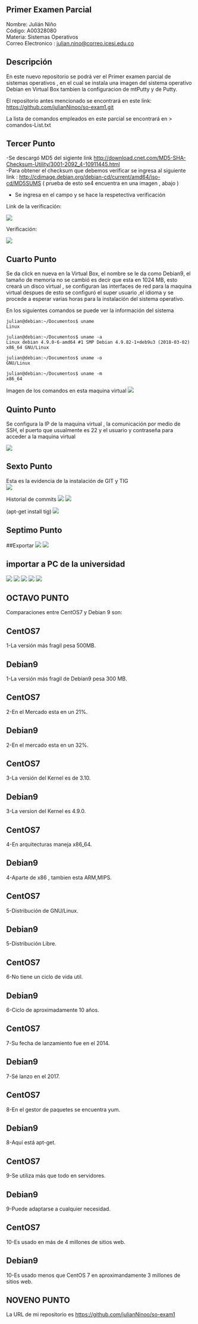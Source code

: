  

## Primer Examen Parcial 

 Nombre: Julián Niño  
 Código: A00328080  
 Materia: Sistemas Operativos  
 Correo Electronico : julian.nino@correo.icesi.edu.co


 ## Descripción 

En este nuevo repositorio se podrá ver el Primer examen parcial de sistemas operativos , en el cual se instala una imagen del sistema operativo  Debian en Virtual Box tambien la configuracion de mtPutty y de Putty.  

El repositorio antes mencionado se encontrará en este link: https://github.com/julianNinoo/so-exam1.git  

La lista de comandos empleados en este parcial se encontrará en  > comandos-List.txt

 
## Tercer Punto

-Se descargó MD5 del sigiente link http://download.cnet.com/MD5-SHA-Checksum-Utility/3001-2092_4-10911445.html  
-Para obtener el checksum que debemos verificar se ingresa al siguiente link : http://cdimage.debian.org/debian-cd/current/amd64/iso-cd/MD5SUMS ( prueba de esto se4 encuentra en una imagen , abajo ) 
- Se ingresa en el campo  y se hace la respetectiva verificación 

Link de la verificación:  



![](Imagenes/Descarga2.png)  


Verificación:   

![](Imagenes/Descarga1.png)  


## Cuarto Punto 
Se da click en nueva en la Virtual Box, el nombre  se le da como Debian9, el tamaño de memoria no se cambió es decir que esta en 1024 MB, esto creará un disco virtual , se configuran las interfaces de red para la maquina virtual despues de esto se configuró el super usuario ,el idioma y se procede a esperar varias horas para la instalación del sistema operativo.  

En los siguientes comandos se puede ver la información del sistema 


``` 
julian@debian:~/Documentos$ uname
Linux
```
```
julian@debian:~/Documentos$ uname -a
Linux debian 4.9.0-6-amd64 #1 SMP Debian 4.9.82-1+deb9u3 (2018-03-02) x86_64 GNU/Linux
```
```
julian@debian:~/Documentos$ uname -o
GNU/Linux
```
```
julian@debian:~/Documentos$ uname -m
x86_64
```
Imagen de los comandos en esta maquina virtual
![](Imagenes/Descarga3.png) 

 ## Quinto Punto
 
 Se configura la IP de la maquina virtual , la comunicación por medio de SSH, el puerto que usualmente es 22 y el usuario y contraseña para acceder a la maquina virtual 
 
![](Imagenes/Descarga4.png) 

## Sexto Punto

Esta es la evidencia de la instalación de GIT y TIG  
![](Imagenes/Descarga7.png) 


Historial de commits
![](Imagenes/Descarga5.png) 
![](Imagenes/Descarga6.png) 


(apt-get install tig)
![](Imagenes/Descarga8.png) 


## Septimo Punto
##Exportar 
![](Imagenes/Descarga9.png) 
![](Imagenes/Descarga10.png) 

## importar a PC de la universidad
![](Imagenes/Descarga11.png)
![](Imagenes/Descarga12.png)
![](Imagenes/Descarga13.png)
![](Imagenes/Descarga14.png)
![](Imagenes/Descarga15.png)


## OCTAVO PUNTO

Comparaciones entre CentOS7 y Debian 9 son:


## CentOS7                                           	     
1-La versión más fragil pesa 500MB.  
## Debian9  
1-La versión más fragil de Debian9 pesa 300 MB.  
## CentOS7  
2-En el Mercado esta en un 21%.  
## Debian9  
2-En el mercado esta en un 32%.  
## CentOS7  
3-La versión del Kernel es de 3.10.  
## Debian9  
3-La version del Kernel es 4.9.0.  
## CentOS7  
4-En arquitecturas maneja x86_64.  
## Debian9  
4-Aparte de x86 , tambien esta ARM,MIPS.  
## CentOS7  
5-Distribución de GNU/Linux.
## Debian9  
5-Distribución Libre.  
## CentOS7  
6-No tiene un ciclo de vida util.  
## Debian9  
6-Ciclo de aproximadamente 10 años.  
## CentOS7  
7-Su fecha de lanzamiento fue en el 2014.  
## Debian9  
7-Sé lanzo en el 2017.
## CentOS7   
8-En el gestor de paquetes se encuentra yum.  
## Debian9   
8-Aquí está apt-get.  
## CentOS7  
9-Se utiliza más que todo en servidores. 
## Debian9   
9-Puede adaptarse a cualquier necesidad.  
## CentOS7   
10-Es usado en más de 4 millones de sitios web.  
## Debian9  
10-Es usado menos que CentOS 7 en aproximandamente 3 millones de sitios web.

## NOVENO PUNTO
La URL de mi repositorio es https://github.com/julianNinoo/so-exam1 
